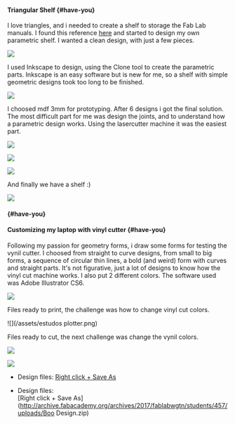 #### Triangular Shelf {#have-you}

I love triangles, and i needed to create a shelf to storage the Fab Lab manuals. I found this reference [here](http://shoeboxdwelling.com/2011/07/18/triangular-shelf/) and started to design my own parametric shelf. I wanted a clean design, with just a few pieces.

![](/assets/1.jpg)

I used Inkscape to design, using the Clone tool to create the parametric parts. Inkscape is an easy software but is new for me, so a shelf with simple geometric designs took too long to be finished.

![](/assets/2.jpg)

I choosed mdf 3mm for prototyping. After 6 designs i got the final solution. The most difficult part for me was design the joints, and to understand how a parametric design works. Using the lasercutter machine it was the easiest part.

![](/assets/3.png)

![](/assets/4.png)

![](/assets/5.png)

And finally we have a shelf :\)

![](/assets/6.png)

####  {#have-you}

#### Customizing my laptop with vinyl cutter {#have-you}

Following my passion for geometry forms, i draw some forms for testing the vynil cutter. I choosed from straight to curve designs, from small to big forms, a sequence of circular thin lines, a bold \(and weird\) form with curves and straight parts. It's not figurative, just a lot of designs to know how the vinyl cut machine works. I also put 2 different colors. The software used was Adobe Illustrator CS6.

![](/assets/telaplotter1.png)

Files ready to print, the challenge was how to change vinyl cut colors.

![](/assets/estudos plotter.png)

Files ready to cut, the next challenge was change the vynil colors.

![](/assets/1.png)

![](/assets/2.png)



* Design files: [Right click + Save As](http://archive.fabacademy.org/archives/2017/fablabwgtn/students/457/uploads/fab-beading-loom.zip)

* Design files:  
  [Right click + Save As](http://archive.fabacademy.org/archives/2017/fablabwgtn/students/457/uploads/Boo Design.zip)



